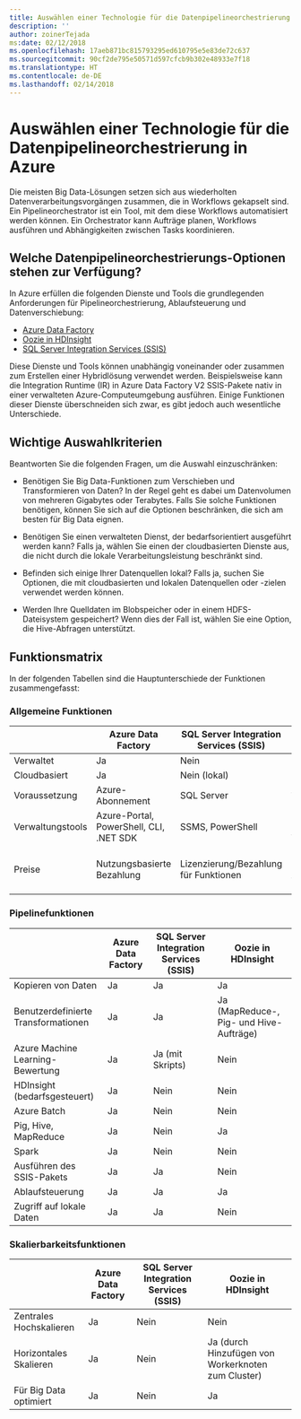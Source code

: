 ```yaml
---
title: Auswählen einer Technologie für die Datenpipelineorchestrierung
description: ''
author: zoinerTejada
ms:date: 02/12/2018
ms.openlocfilehash: 17aeb871bc815793295ed610795e5e83de72c637
ms.sourcegitcommit: 90cf2de795e50571d597cfcb9b302e48933e7f18
ms.translationtype: HT
ms.contentlocale: de-DE
ms.lasthandoff: 02/14/2018
---
```

# <a name="choosing-a-data-pipeline-orchestration-technology-in-azure"></a>Auswählen einer Technologie für die Datenpipelineorchestrierung in Azure

Die meisten Big Data-Lösungen setzen sich aus wiederholten Datenverarbeitungsvorgängen zusammen, die in Workflows gekapselt sind. Ein Pipelineorchestrator ist ein Tool, mit dem diese Workflows automatisiert werden können. Ein Orchestrator kann Aufträge planen, Workflows ausführen und Abhängigkeiten zwischen Tasks koordinieren.

## <a name="what-are-your-options-for-data-pipeline-orchestration"></a>Welche Datenpipelineorchestrierungs-Optionen stehen zur Verfügung?

In Azure erfüllen die folgenden Dienste und Tools die grundlegenden Anforderungen für Pipelineorchestrierung, Ablaufsteuerung und Datenverschiebung:

- [Azure Data Factory](/azure/data-factory/)
- [Oozie in HDInsight](/azure/hdinsight/hdinsight-use-oozie-linux-mac)
- [SQL Server Integration Services (SSIS)](/sql/integration-services/sql-server-integration-services)

Diese Dienste und Tools können unabhängig voneinander oder zusammen zum Erstellen einer Hybridlösung verwendet werden. Beispielsweise kann die Integration Runtime (IR) in Azure Data Factory V2 SSIS-Pakete nativ in einer verwalteten Azure-Computeumgebung ausführen. Einige Funktionen dieser Dienste überschneiden sich zwar, es gibt jedoch auch wesentliche Unterschiede.

## <a name="key-selection-criteria"></a>Wichtige Auswahlkriterien

Beantworten Sie die folgenden Fragen, um die Auswahl einzuschränken:

- Benötigen Sie Big Data-Funktionen zum Verschieben und Transformieren von Daten? In der Regel geht es dabei um Datenvolumen von mehreren Gigabytes oder Terabytes. Falls Sie solche Funktionen benötigen, können Sie sich auf die Optionen beschränken, die sich am besten für Big Data eignen.

- Benötigen Sie einen verwalteten Dienst, der bedarfsorientiert ausgeführt werden kann? Falls ja, wählen Sie einen der cloudbasierten Dienste aus, die nicht durch die lokale Verarbeitungsleistung beschränkt sind.

- Befinden sich einige Ihrer Datenquellen lokal? Falls ja, suchen Sie Optionen, die mit cloudbasierten und lokalen Datenquellen oder -zielen verwendet werden können.

- Werden Ihre Quelldaten im Blobspeicher oder in einem HDFS-Dateisystem gespeichert? Wenn dies der Fall ist, wählen Sie eine Option, die Hive-Abfragen unterstützt.

## <a name="capability-matrix"></a>Funktionsmatrix

In der folgenden Tabellen sind die Hauptunterschiede der Funktionen zusammengefasst:

### <a name="general-capabilities"></a>Allgemeine Funktionen

| | Azure Data Factory | SQL Server Integration Services (SSIS) | Oozie in HDInsight
| --- | --- | --- | --- |
| Verwaltet | Ja | Nein | Ja |
| Cloudbasiert | Ja | Nein (lokal) | Ja |
| Voraussetzung | Azure-Abonnement | SQL Server  | Azure-Abonnement, HDInsight-Cluster |
| Verwaltungstools | Azure-Portal, PowerShell, CLI, .NET SDK | SSMS, PowerShell | Bash-Shell, Oozie-REST-API, Oozie-Webbenutzeroberfläche |
| Preise | Nutzungsbasierte Bezahlung | Lizenzierung/Bezahlung für Funktionen | Keine Zusatzgebühren (nur Gebühren für die Ausführung des HDInsight-Clusters) |

### <a name="pipeline-capabilities"></a>Pipelinefunktionen

| | Azure Data Factory | SQL Server Integration Services (SSIS) | Oozie in HDInsight
| --- | --- | --- | --- |
| Kopieren von Daten | Ja | Ja | Ja |
| Benutzerdefinierte Transformationen | Ja | Ja | Ja (MapReduce-, Pig- und Hive-Aufträge) |
| Azure Machine Learning-Bewertung | Ja | Ja (mit Skripts) | Nein  |
| HDInsight (bedarfsgesteuert) | Ja | Nein  | Nein  |
| Azure Batch | Ja | Nein  | Nein  |
| Pig, Hive, MapReduce | Ja | Nein | Ja |
| Spark | Ja | Nein  | Nein  |
| Ausführen des SSIS-Pakets | Ja | Ja | Nein  |
| Ablaufsteuerung | Ja | Ja | Ja |
| Zugriff auf lokale Daten | Ja | Ja | Nein  |

### <a name="scalability-capabilities"></a>Skalierbarkeitsfunktionen

| | Azure Data Factory | SQL Server Integration Services (SSIS) | Oozie in HDInsight
| --- | --- | --- | --- |
| Zentrales Hochskalieren | Ja | Nein  | Nein  |
| Horizontales Skalieren | Ja | Nein  | Ja (durch Hinzufügen von Workerknoten zum Cluster) |
| Für Big Data optimiert | Ja | Nein | Ja |

